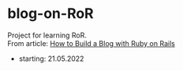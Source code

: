 # blog-on-RoR

Project for learning RoR. </br>
From article: [How to Build a Blog with Ruby on Rails](https://deallen7.medium.com/ruby-on-rails-app-build-blog-3d9975a999ae#ed96)

- starting: 21.05.2022

